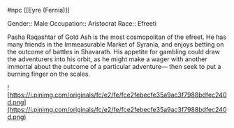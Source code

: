 #npc [[Eyre (Fernia)]]

Gender:: Male
Occupation:: Aristocrat
Race:: Efreeti

Pasha Raqashtar of Gold Ash is the most cosmopolitan of the efreet. He has many friends in the Immeasurable Market of Syrania, and enjoys betting on the outcome of battles in Shavarath. His appetite for gambling could draw the adventurers into his orbit, as he might make a wager with another immortal about the outcome of a particular adventure— then seek to put a burning finger on the scales.

![https://i.pinimg.com/originals/fc/e2/fe/fce2febecfe35a9ac3f7988bdfec240d.png](https://i.pinimg.com/originals/fc/e2/fe/fce2febecfe35a9ac3f7988bdfec240d.png)
